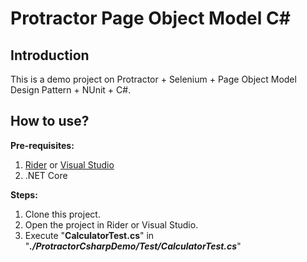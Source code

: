 # Protractor Page Object Model C#

## Introduction
This is a demo project on Protractor + Selenium + Page Object Model Design Pattern + NUnit + C#.

## How to use?
**Pre-requisites:**
1. [Rider](https://www.jetbrains.com/rider/download/#section=windows) or [Visual Studio](https://visualstudio.microsoft.com/downloads/)
2. .NET Core

**Steps:**
1. Clone this project.
2. Open the project in Rider or Visual Studio.
3. Execute "**CalculatorTest.cs**" in "***./ProtractorCsharpDemo/Test/CalculatorTest.cs***"
